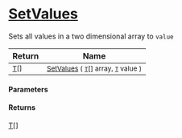 # [SetValues](./ArrayExtension-100663388.md)

Sets all values in a two dimensional array to `value`

| Return | Name | 
| --- | --- | 
| <sub>[T](./ArrayExtension-100663388.md)[]</sub>| <sub>[SetValues](./ArrayExtension-100663388.md) ( [`T`](./ArrayExtension-100663388.md)[] array, [`T`](./ArrayExtension-100663388.md) value )</sub>| <br>


#### Parameters

#### Returns
[T](./ArrayExtension-100663388.md)[]